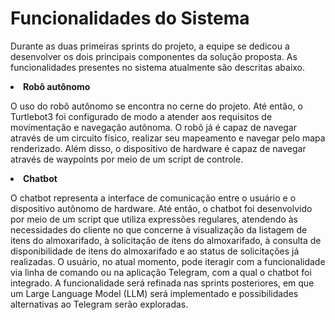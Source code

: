# Funcionalidades do Sistema

Durante as duas primeiras sprints do projeto, a equipe se dedicou a desenvolver os dois principais componentes da solução proposta.
As funcionalidades presentes no sistema atualmente são descritas abaixo.

**<li>Robô autônomo**

O uso do robô autônomo se encontra no cerne do projeto. Até então, o Turtlebot3 foi configurado de modo a atender aos requisitos de movimentação e navegação autônoma. O robô já é capaz de navegar através de um circuito físico, realizar seu mapeamento e navegar pelo mapa renderizado. Além disso, o dispositivo de hardware é capaz de navegar através de waypoints por meio de um script de controle.

**<li>Chatbot**

O chatbot representa a interface de comunicação entre o usuário e o dispositivo autônomo de hardware. Até então, o chatbot foi desenvolvido por meio de um script que utiliza expressões regulares, atendendo às necessidades do cliente no que concerne à visualização da listagem de itens do almoxarifado, à solicitação de itens do almoxarifado, à consulta de disponibilidade de itens do almoxarifado e ao status de solicitações já realizadas. O usuário, no atual momento, pode iteragir com a funcionalidade via linha de comando ou na aplicação Telegram, com a qual o chatbot foi integrado. A funcionalidade será refinada nas sprints posteriores, em que um Large Language Model (LLM) será implementado e possibilidades alternativas ao Telegram serão exploradas.